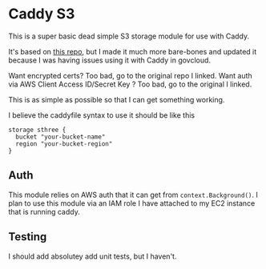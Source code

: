 # Caddy S3

This is a super basic dead simple S3 storage module for use with Caddy.

It's based on [this repo](https://github.com/techknowlogick/certmagic-s3), but I made it much more bare-bones and updated it because I was having issues using it with Caddy in govcloud.

Want encrypted certs? Too bad, go to the original repo I linked.
Want auth via AWS Client Access ID/Secret Key ? Too bad, go to the original I linked.

This is as simple as possible so that I can get something working.

I believe the caddyfile syntax to use it should be like this

```plaintext
storage sthree {
  bucket "your-bucket-name"
  region "your-bucket-region"
}
```

## Auth

This module relies on AWS auth that it can get from `context.Background()`. I plan to use this module via an IAM role I have attached to my EC2 instance that is running caddy.

## Testing

I should add absolutey add unit tests, but I haven't.
